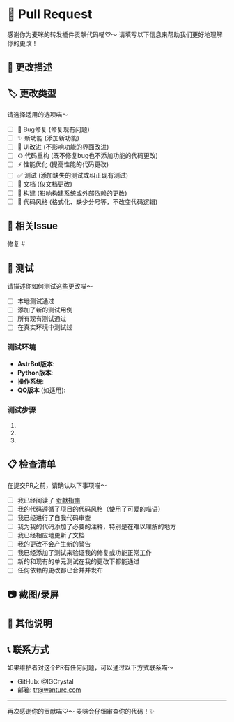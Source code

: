 # 🎉 Pull Request

感谢你为麦咪的转发插件贡献代码喵♡～ 请填写以下信息来帮助我们更好地理解你的更改！

## 📝 更改描述

<!-- 请简洁地描述这个PR做了什么喵～ -->

## 🏷️ 更改类型

请选择适用的选项喵～

- [ ] 🐛 Bug修复 (修复现有问题)
- [ ] ✨ 新功能 (添加新功能)
- [ ] 💄 UI改进 (不影响功能的界面改进)
- [ ] ♻️ 代码重构 (既不修复bug也不添加功能的代码更改)
- [ ] ⚡ 性能优化 (提高性能的代码更改)
- [ ] ✅ 测试 (添加缺失的测试或纠正现有测试)
- [ ] 📝 文档 (仅文档更改)
- [ ] 🔧 构建 (影响构建系统或外部依赖的更改)
- [ ] 🎨 代码风格 (格式化、缺少分号等，不改变代码逻辑)

## 🎯 相关Issue

<!-- 如果这个PR解决了某个issue，请在这里关联喵～ -->
<!-- 例如: 修复 #123, 关闭 #456 -->

修复 #

## 🧪 测试

请描述你如何测试这些更改喵～

- [ ] 本地测试通过
- [ ] 添加了新的测试用例
- [ ] 所有现有测试通过
- [ ] 在真实环境中测试过

### 测试环境
- **AstrBot版本**: 
- **Python版本**: 
- **操作系统**: 
- **QQ版本** (如适用): 

### 测试步骤
1. 
2. 
3. 

## 📋 检查清单

在提交PR之前，请确认以下事项喵～

- [ ] 我已经阅读了 [贡献指南](../CONTRIBUTING.md)
- [ ] 我的代码遵循了项目的代码风格（使用了可爱的喵语）
- [ ] 我已经进行了自我代码审查
- [ ] 我为我的代码添加了必要的注释，特别是在难以理解的地方
- [ ] 我已经相应地更新了文档
- [ ] 我的更改不会产生新的警告
- [ ] 我已经添加了测试来验证我的修复或功能正常工作
- [ ] 新的和现有的单元测试在我的更改下都能通过
- [ ] 任何依赖的更改都已合并并发布

## 📷 截图/录屏

<!-- 如果你的更改涉及UI，请提供前后对比的截图喵～ -->

## 💭 其他说明

<!-- 任何其他相关信息或需要注意的地方喵～ -->

## 📞 联系方式

如果维护者对这个PR有任何问题，可以通过以下方式联系喵～

- GitHub: @IGCrystal
- 邮箱: tr@wenturc.com

---

再次感谢你的贡献喵♡～ 麦咪会仔细审查你的代码！✨ 